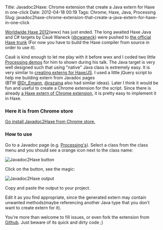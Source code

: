 Title: Javadoc2Haxe: Chrome extension that create a Java extern for Haxe in one-click
Date: 2012-04-18 00:19
Tags: Chrome, Haxe, Java, Processing
Slug: javadoc2haxe-chrome-extension-that-create-a-java-extern-for-haxe-in-one-click

[Worldwide Haxe 2012][](wwx) has just ended. The long awaited Haxe Java
and C# targets by Cauê Waneck ([@cwaneck][]) were pushed to [the
official Haxe trunk][] (For now you have to build the Haxe compiler from
source in order to use it).

Cauê is kind enough to let me play with it before wwx and I coded two
little [Processing demos][] for him to shown during his talk. The Java
target is very well designed such that using "native" Java class is
extremely easy. It is very similar to [creating externs for Haxe/JS][].
I used a little jQuery script to help me building extern from Javadoc
pages (BTW [@Dr_Emann][], [@razaina][] also had similar ideas). Later I
think it would be fun and useful to create a Chrome extension for the
script. Since there is already [a Haxe extern of Chrome extension][], it
is pretty easy to implement it in Haxe.

### Here it is from Chrome store

[Go install Javadoc2Haxe from Chrome store.][]

### How to use

Go to a Javadoc page (e.g. [Processing's][]). Select a class from the
class menu and you should see a orange icon next to the class name:

![Javadoc2Haxe button][]

Click on the button, see the magic:

![Javadoc2Haxe output][]

Copy and paste the output to your project.

Edit it as you find appropriate, since the generated extern may contain
unwanted methods(maybe referencing another Java type that you don't want
to create extern for it).

You're more than welcome to fill issues, or even fork the extension from
[Github][]. Just beware of its quick and dirty code ;)

  [Worldwide Haxe 2012]: http://wwx.haxe.org/
  [@cwaneck]: http://twitter.com/cwaneck
  [the official Haxe trunk]: http://code.google.com/p/haxe/
  [Processing demos]: http://andyli.github.com/hxProcessing/
  [creating externs for Haxe/JS]: http://haxe.org/doc/js/extern_libraries
  [@Dr_Emann]: https://twitter.com/#!/Dr_Emann/status/190533329941045248
  [@razaina]: https://twitter.com/#!/razaina/status/190722965992783872
  [a Haxe extern of Chrome extension]: https://github.com/tong/chrome.extension
  [Go install Javadoc2Haxe from Chrome store.]: https://chrome.google.com/webstore/detail/apgbpdhjnmdmcdjfdffpemjaflcnjjef
  [Processing's]: http://processing.googlecode.com/svn/trunk/processing/build/javadoc/core/index.html
  [Javadoc2Haxe button]: /files/2012/Screen-Shot-2012-04-17-at-11.32.54-PM.png
    "Javadoc2Haxe button on a Javadoc class page"
  [Javadoc2Haxe output]: /files/2012/Screen-Shot-2012-04-17-at-11.35.20-PM.png
    "Haxe extern class generated by Javadoc2Haxe"
  [github]: https://github.com/andyli/Javadoc2Haxe
